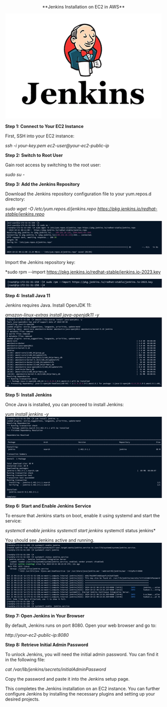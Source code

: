 <div align="center">
  **Jenkins Installation on EC2 in AWS**
</div>

![alt text](../images/image-9.png)

**Step 1: Connect to Your EC2 Instance**

First, SSH into your EC2 instance:


*ssh -i your-key.pem ec2-user@your-ec2-public-ip*

**Step 2: Switch to Root User**

Gain root access by switching to the root user:

*sudo su -*

**Step 3: Add the Jenkins Repository**

Download the Jenkins repository configuration file to your yum.repos.d directory:

*sudo wget -O /etc/yum.repos.d/jenkins.repo https://pkg.jenkins.io/redhat-stable/jenkins.repo*

![alt text](../images/image-1.png)

Import the Jenkins repository key:

*sudo rpm --import https://pkg.jenkins.io/redhat-stable/jenkins.io-2023.key

![alt text](../images/image-2.png)

**Step 4: Install Java 11**

Jenkins requires Java. Install OpenJDK 11:

*amazon-linux-extras install java-openjdk11 -y*
![alt text](../images/image-3.png)

**Step 5: Install Jenkins**

Once Java is installed, you can proceed to install Jenkins:

*yum install jenkins -y*
![alt text](../images/image-4.png)

**Step 6: Start and Enable Jenkins Service**

To ensure that Jenkins starts on boot, enable it using systemd and start the service:


*systemctl enable jenkins*
*systemctl start jenkins*
systemctl status jenkins*

You should see Jenkins active and running.
![alt text](../images/image-5.png)

**Step 7: Open Jenkins in Your Browser**

By default, Jenkins runs on port 8080. Open your web browser and go to:

*http://your-ec2-public-ip:8080*

**Step 8: Retrieve Initial Admin Password**

To unlock Jenkins, you will need the initial admin password. You can find it in the following file:

*cat /var/lib/jenkins/secrets/initialAdminPassword*

Copy the password and paste it into the Jenkins setup page.

This completes the Jenkins installation on an EC2 instance. You can further configure Jenkins by installing the necessary plugins and setting up your desired projects.